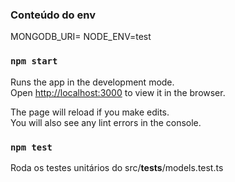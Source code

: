 ### Conteúdo do env
MONGODB_URI=<uri do cluster>
NODE_ENV=test

### `npm start`

Runs the app in the development mode.\
Open [http://localhost:3000](http://localhost:3000) to view it in the browser.

The page will reload if you make edits.\
You will also see any lint errors in the console.

### `npm test`

Roda os testes unitários do src/__tests__/models.test.ts
